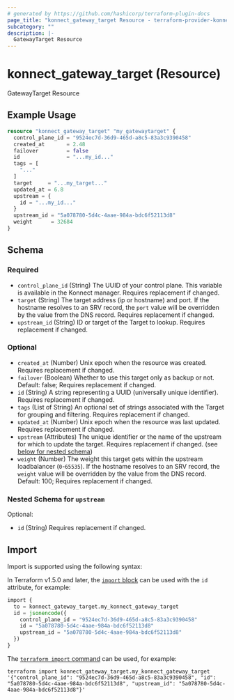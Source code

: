 ```yaml
---
# generated by https://github.com/hashicorp/terraform-plugin-docs
page_title: "konnect_gateway_target Resource - terraform-provider-konnect"
subcategory: ""
description: |-
  GatewayTarget Resource
---
```


# konnect_gateway_target (Resource)

GatewayTarget Resource

## Example Usage

```terraform
resource "konnect_gateway_target" "my_gatewaytarget" {
  control_plane_id = "9524ec7d-36d9-465d-a8c5-83a3c9390458"
  created_at       = 2.48
  failover         = false
  id               = "...my_id..."
  tags = [
    "..."
  ]
  target     = "...my_target..."
  updated_at = 6.8
  upstream = {
    id = "...my_id..."
  }
  upstream_id = "5a078780-5d4c-4aae-984a-bdc6f52113d8"
  weight      = 32684
}
```

<!-- schema generated by tfplugindocs -->
## Schema

### Required

- `control_plane_id` (String) The UUID of your control plane. This variable is available in the Konnect manager. Requires replacement if changed.
- `target` (String) The target address (ip or hostname) and port. If the hostname resolves to an SRV record, the `port` value will be overridden by the value from the DNS record. Requires replacement if changed.
- `upstream_id` (String) ID or target of the Target to lookup. Requires replacement if changed.

### Optional

- `created_at` (Number) Unix epoch when the resource was created. Requires replacement if changed.
- `failover` (Boolean) Whether to use this target only as backup or not. Default: false; Requires replacement if changed.
- `id` (String) A string representing a UUID (universally unique identifier). Requires replacement if changed.
- `tags` (List of String) An optional set of strings associated with the Target for grouping and filtering. Requires replacement if changed.
- `updated_at` (Number) Unix epoch when the resource was last updated. Requires replacement if changed.
- `upstream` (Attributes) The unique identifier or the name of the upstream for which to update the target. Requires replacement if changed. (see [below for nested schema](#nestedatt--upstream))
- `weight` (Number) The weight this target gets within the upstream loadbalancer (`0`-`65535`). If the hostname resolves to an SRV record, the `weight` value will be overridden by the value from the DNS record. Default: 100; Requires replacement if changed.

<a id="nestedatt--upstream"></a>
### Nested Schema for `upstream`

Optional:

- `id` (String) Requires replacement if changed.

## Import

Import is supported using the following syntax:

In Terraform v1.5.0 and later, the [`import` block](https://developer.hashicorp.com/terraform/language/import) can be used with the `id` attribute, for example:

```terraform
import {
  to = konnect_gateway_target.my_konnect_gateway_target
  id = jsonencode({
    control_plane_id = "9524ec7d-36d9-465d-a8c5-83a3c9390458"
    id = "5a078780-5d4c-4aae-984a-bdc6f52113d8"
    upstream_id = "5a078780-5d4c-4aae-984a-bdc6f52113d8"
  })
}
```

The [`terraform import` command](https://developer.hashicorp.com/terraform/cli/commands/import) can be used, for example:

```shell
terraform import konnect_gateway_target.my_konnect_gateway_target '{"control_plane_id": "9524ec7d-36d9-465d-a8c5-83a3c9390458", "id": "5a078780-5d4c-4aae-984a-bdc6f52113d8", "upstream_id": "5a078780-5d4c-4aae-984a-bdc6f52113d8"}'
```
